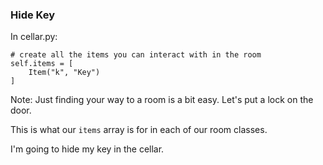 ### Hide Key

In cellar.py:

    # create all the items you can interact with in the room
    self.items = [
        Item("k", "Key")
    ]

Note:
Just finding your way to a room is a bit easy. Let's put a lock on the door.

This is what our `items` array is for in each of our room classes.

I'm going to hide my key in the cellar.
